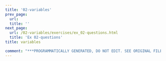 ```yaml
---
title: '02-variables'
prev_page:
  url: 
  title: ''
next_page:
  url: /02-variables/exercises/ex_02-questions.html
  title: 'Ex 02-questions'
title: variables

comment: "***PROGRAMMATICALLY GENERATED, DO NOT EDIT. SEE ORIGINAL FILES IN /content***"
---
```

